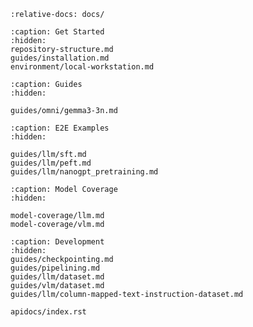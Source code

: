 ```{include} ../README.md
:relative-docs: docs/
```

```{toctree}
:caption: Get Started
:hidden:
repository-structure.md
guides/installation.md
environment/local-workstation.md
```

<!--
environment/cluster.md
-->

```{toctree}
:caption: Guides
:hidden:

guides/omni/gemma3-3n.md
```

```{toctree}
:caption: E2E Examples
:hidden:

guides/llm/sft.md
guides/llm/peft.md
guides/llm/nanogpt_pretraining.md
```

```{toctree}
:caption: Model Coverage
:hidden:

model-coverage/llm.md
model-coverage/vlm.md
```


<!--
```{toctree}
:caption: Datasets
:hidden:
guides/llm/dataset.md
guides/vlm/dataset.md
``` -->

```{toctree}
:caption: Development
:hidden:
guides/checkpointing.md
guides/pipelining.md
guides/llm/dataset.md
guides/vlm/dataset.md
guides/llm/column-mapped-text-instruction-dataset.md

apidocs/index.rst
```
